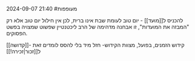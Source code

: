2024-09-07
21:40
#מעופפות 

להכניס ל[[מועד]] - יום טוב לעומת שבת אינו ברית, לכן אין חילול יום טוב אלא רק "המבזה את המועדות", זו אבחנה מדהימה של הרב ליכטנטיין שפשוט שמצויה בפשט הפסוקים.

[[קדושה]]- קידוש הזמנים, בפועל, מצוות הקידוש- חזל מיד בלי להסס לומדים זאת ל[[זכור|זכירה!]] 

